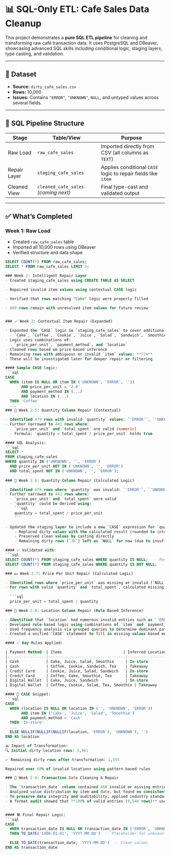 # 📊 SQL-Only ETL: Cafe Sales Data Cleanup

This project demonstrates a **pure SQL ETL pipeline** for cleaning and transforming raw café transaction data. It uses PostgreSQL and DBeaver, showcasing advanced SQL skills including conditional logic, staging layers, type casting, and validation.

---

## 📁 Dataset

- **Source:** `dirty_cafe_sales.csv`
- **Rows:** 10,000
- **Issues:** Contains `"ERROR"`, `"UNKNOWN"`, `NULL`, and untyped values across several fields.

---

## 🧱 SQL Pipeline Structure

| Stage | Table/View | Purpose |
|-------|------------|---------|
| Raw Load | `raw_cafe_sales` | Imported directly from CSV (all columns as `TEXT`) |
| Repair Layer | `staging_cafe_sales` | Applies conditional `CASE` logic to repair fields like `item` |
| Cleaned View | `cleaned_cafe_sales` *(coming next)* | Final type-cast and validated output |

---

## ✅ What’s Completed

### Week 1: Raw Load

- Created `raw_cafe_sales` table
- Imported all 10,000 rows using DBeaver
- Verified structure and data shape

```sql
SELECT COUNT(*) FROM raw_cafe_sales;
SELECT * FROM raw_cafe_sales LIMIT 5;

### Week 2: Intelligent Repair Layer
- Created staging_cafe_sales using CREATE TABLE AS SELECT

- Repaired invalid item values using contextual CASE logic

- Verified that rows matching "Cake" logic were properly filled

- 869 rows remain with unresolved item values for future review


### ✅ Week 2: Contextual Item Repair (Expanded)

- Expanded the `CASE` logic in `staging_cafe_sales` to cover additional `item` categories:
  - `Cake`, `Coffee`, `Cookie`, `Juice`, `Salad`, `Sandwich`, `Smoothie`, `Tea`
- Logic uses combinations of:
  - `price_per_unit`, `payment_method`, and `location`
- Cleaned rows based on price-based inference
- Remaining rows with ambiguous or invalid `item` values: **724**
- These will be investigated later for deeper repair or filtering

#### Sample CASE logic:
```sql
CASE
  WHEN (item IS NULL OR item IN ('UNKNOWN', 'ERROR', ''))
       AND price_per_unit = '2.0'
       AND payment_method IN (...) 
       AND location IN (...) 
  THEN 'Coffee'
  ...
### 🧪 Week 2.5: Quantity Column Repair (Contextual)

- Identified 479 rows with invalid `quantity` values: `'ERROR'`, `'UNKNOWN'`, or blank.
- Further narrowed to 441 rows where:
  - `price_per_unit` and `total_spent` are valid (numeric)
  - Formula: `quantity = total_spent / price_per_unit` holds true

#### SQL Analysis:
```sql
SELECT *
FROM staging_cafe_sales
WHERE quantity IN ('UNKNOWN', '', 'ERROR')
  AND price_per_unit NOT IN ('UNKNOWN', '', 'ERROR')
  AND total_spent NOT IN ('UNKNOWN', '', 'ERROR');
  
### 🧪 Week 2.6: Quantity Column Repair (Calculated Logic)

- Identified 479 rows where `quantity` was invalid: `'ERROR'`, `'UNKNOWN'`, or blank.
- Further narrowed to 441 rows where:
  - `price_per_unit` and `total_spent` were valid
  - `quantity` could be derived using:
    ```sql
    quantity = total_spent / price_per_unit
    ```

- Updated the staging layer to include a new `CASE` expression for `quantity`:
    - Replaced dirty values with the calculated result (rounded to integer)
    - Preserved clean values by casting directly
    - Remaining dirty rows (`38`) left as `NULL` for now (due to insufficient info)

#### ✅ Validated with:
```sql
SELECT COUNT(*) FROM staging_cafe_sales WHERE quantity IS NULL;  -- Result: 38
SELECT COUNT(*) FROM staging_cafe_sales WHERE quantity IS NOT NULL;  -- Successfully repaired remainder

### 💵 Week 2.7: Price Per Unit Repair (Calculated Logic)

- Identified rows where `price_per_unit` was missing or invalid (`NULL`, `'ERROR'`, `'UNKNOWN'`)there were 533 rows
- For rows with valid `quantity` and `total_spent`, calculated missing values using: after which the count is 479 rows
  
  ```sql
  price_per_unit = total_spent / quantity

### 🧭 Week 2.8: Location Column Repair (Rule-Based Inference)

- Identified that `location` had numerous invalid entries such as `'ERROR'`, `'UNKNOWN'`, `''`, and `NULL`
- Developed rule-based logic using combinations of `item` and `payment_method` to infer the most likely `location`
- Used frequency analysis via grouped queries to determine dominant patterns
- Created a unified `CASE` statement to fill in missing values based on business logic

#### ✅ Key Rules Applied:

| Payment Method  | Items                           | Inferred Location |
|-----------------|----------------------------------|-------------------|
| Cash            | Cake, Juice, Salad, Smoothie     | In-store          |
| Cash            | Coffee, Cookie, Sandwich, Tea    | Takeaway          |
| Credit Card     | Cookie, Juice, Salad, Sandwich   | In-store          |
| Credit Card     | Coffee, Cake, Smoothie, Tea      | Takeaway          |
| Digital Wallet  | Cake, Juice, Sandwich            | In-store          |
| Digital Wallet  | Coffee, Cookie, Salad, Tea, Smoothie | Takeaway     |

#### 🧠 CASE Snippet:
```sql
CASE
  WHEN (location IS NULL OR location IN ('', 'UNKNOWN', 'ERROR'))
       AND item IN ('Cake', 'Juice', 'Salad', 'Smoothie') 
       AND payment_method = 'Cash'
  THEN 'In-store'
  ...
  ELSE NULLIF(NULLIF(NULLIF(location, 'ERROR'), 'UNKNOWN'), '')
END AS location

📊 Impact of Transformation:
🔍 Initial dirty location rows: 3,961

✅ Remaining dirty rows after transformation: 1,555

Repaired over 60% of invalid locations using pattern-based rules

### 📅 Week 2.9: Transaction Date Cleaning & Repair

- The `transaction_date` column contained 460 invalid or missing entries (`'ERROR'`, `'UNKNOWN'`, `''`, or `NULL`)
- Analyzed value distribution by item and date, but found no consistent patterns for data-driven inference
- To preserve data integrity and auditability, applied industry-standard placeholder repair strategy
- A format audit showed that **100% of valid entries (9,540 rows)** used the `YYYY-MM-DD` format, with no alternate or mixed styles


#### 🛠️ Final Repair Logic:
```sql
CASE
  WHEN transaction_date IS NULL OR transaction_date IN ('ERROR', 'UNKNOWN', '')
  THEN TO_DATE('1900-01-01', 'YYYY-MM-DD')  -- Placeholder for unknown dates

  ELSE TO_DATE(transaction_date, 'YYYY-MM-DD')  -- Clean values
END AS transaction_date


